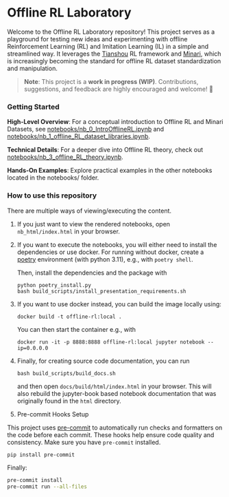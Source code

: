 # Offline RL Laboratory

Welcome to the Offline RL Laboratory repository! This project serves as a playground for testing new ideas and 
experimenting with offline Reinforcement Learning (RL) and Imitation Learning (IL) in a simple and streamlined way. 
It leverages the [Tianshou](https://github.com/thu-ml/tianshou) RL framework and 
[Minari](https://github.com/Farama-Foundation/Minari), which is increasingly becoming the standard for offline RL 
dataset standardization and manipulation.

> **Note**: This project is a **work in progress (WIP)**. Contributions, suggestions, and feedback are highly encouraged and welcome! 🎉

### Getting Started

**High-Level Overview**: For a conceptual introduction to Offline RL and Minari Datasets, see 
[notebooks/nb_0_IntroOfflineRL.ipynb](notebooks/nb_0_IntroOfflineRL.ipynb) and 
[notebooks/nb_1_offline_RL_dataset_libraries.ipynb](notebooks/nb_1_offline_RL_dataset_libraries.ipynb).

**Technical Details**: For a deeper dive into Offline RL theory, check out [notebooks/nb_3_offline_RL_theory.ipynb](notebooks/nb_3_offline_RL_theory.ipynb).

**Hands-On Examples**: Explore practical examples in the other notebooks located in the notebooks/ folder.

### How to use this repository

There are multiple ways of viewing/executing the content. 

1. If you just want to view the rendered notebooks, 
   open `nb_html/index.html` in your browser.

2. If you want to execute the notebooks, you will either need to
   install the dependencies or use docker.
   For running without docker, create a [poetry](https://python-poetry.org/) environment (with python 3.11),
   e.g., with `poetry shell`.

   Then, install the dependencies and the package with

   ```shell
   python poetry_install.py
   bash build_scripts/install_presentation_requirements.sh
   ```

3. If you want to use docker instead,
   you can build the image locally using:
    
   ```shell
   docker build -t offline-rl:local .
   ```

   You can then start the container e.g., with
    
   ```shell
   docker run -it -p 8888:8888 offline-rl:local jupyter notebook --ip=0.0.0.0
   ```

4. Finally, for creating source code documentation, you can run
    
   ```shell
   bash build_scripts/build_docs.sh
   ```

   and then open `docs/build/html/index.html` in your browser.
   This will also rebuild the jupyter-book based notebook documentation
   that was originally found in the `html` directory.

5. Pre-commit Hooks Setup

This project uses [pre-commit](https://pre-commit.com/) to automatically run checks and formatters on the code before 
each commit. These hooks help ensure code quality and consistency. Make sure you have `pre-commit` installed.

```bash
pip install pre-commit
```

Finally:

```bash
pre-commit install
pre-commit run --all-files
```